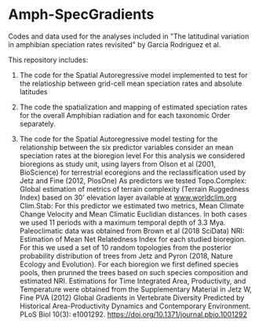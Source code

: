 # Amph-SpecGradients
Codes and data used for the analyses included in "The latitudinal variation in amphibian speciation rates revisited"  by Garcia Rodriguez et al.

This repository includes:
1. The code for the Spatial Autoregressive model implemented to test for the relatioship between grid-cell mean speciation rates and absolute latitudes
   
2. The code the spatialization and mapping of estimated speciation rates for the overall Amphibian radiation and for each taxonomic Order separately.
   
4. The code for the Spatial Autoregressive model testing for the relationship between the six predictor variables consider an mean speciation rates at the bioregion level
   For this analysis we considered bioregions as study unit, using layers from Olson et al (2001, BioScience) for terrestrial ecoregions and the reclassification used by Jetz and Fine (2012, PlosOne)
As predictors we tested
Topo.Complex: Global estimation of metrics of terrain complexity (Terrain Ruggedness Index) based on 30' elevation layer available at www.worldclim.org
Clim.Stab: For this predictor we estimated two metrics, Mean Climate Change Velocity and Mean Climatic Euclidian distances. In both cases we used 11 periods with
a maximum temporal depth of 3.3 Mya. Paleoclimatic data was obtained from Brown et al (2018 SciData)
NRI: Estimation of Mean Net Relatedness Index for each studied bioregion. For this we used a set of 10 random topologies from the posterior probability 
distribution of trees from Jetz and Pyron (2018, Nature Ecology and Evolution). For each bioregion we first defined species pools, then prunned the trees 
based on such species composition and estimated NRI.
Estimations for Time Integrated Area, Productivity, and Temperature were obtained from the Supplementary Material in Jetz W, Fine PVA (2012) Global Gradients in Vertebrate Diversity Predicted by Historical Area-Productivity Dynamics and Contemporary Environment. PLoS Biol 10(3): e1001292. https://doi.org/10.1371/journal.pbio.1001292 

